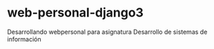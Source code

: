 # web-personal-django3
Desarrollando webpersonal para asignatura Desarrollo de sistemas de información
